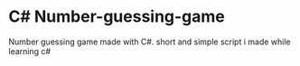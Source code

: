# C# Number-guessing-game
Number guessing game made with C#.
short and simple script i made while learning c#

